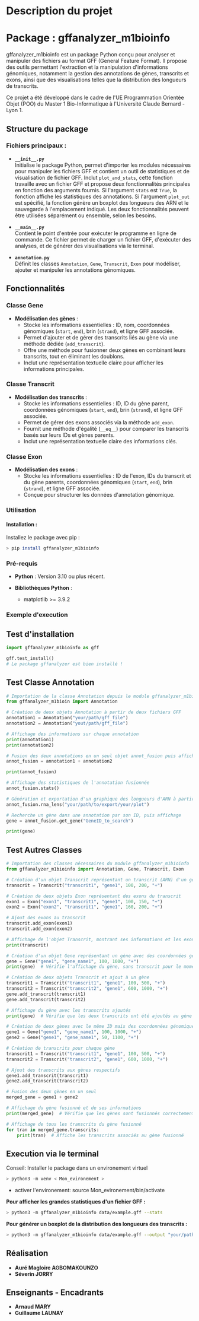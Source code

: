 # Description du projet 

# Package : gffanalyzer_m1bioinfo

gffanalyzer_m1bioinfo est un package Python conçu pour analyser et manipuler des fichiers au format GFF (General Feature Format).
Il propose des outils permettant l'extraction et la manipulation d'informations génomiques, notamment la gestion des annotations de gènes, transcrits et exons, ainsi que des visualisations telles que la distribution des longueurs de transcrits.

Ce projet a été développé dans le cadre de l'UE Programmation Orientée Objet (POO) du Master 1 Bio-Informatique à l'Université Claude Bernard - Lyon 1.

## **Structure du package**

### Fichiers principaux :  
- **`__init__.py`**  
  Initialise le package Python, permet d'importer les modules nécessaires pour manipuler les fichiers GFF et contient un outil de statistiques et de visualisation de fichier GFF. Inclut `plot_and_stats`, cette fonction travaille avec un fichier GFF et propose deux fonctionnalités principales en fonction des arguments fournis. Si l'argument `stats` est `True`, la fonction affiche les statistiques des annotations. Si l'argument `plot_out` est spécifié, la fonction génère un boxplot des longueurs des ARN et le sauvegarde à l'emplacement indiqué. Les deux fonctionnalités peuvent être utilisées séparément ou ensemble, selon les besoins. 

- **`__main__.py`**  
  Contient le point d'entrée pour exécuter le programme en ligne de commande. Ce fichier permet de charger un fichier GFF, d'exécuter des analyses, et de générer des visualisations via le terminal.  

- **`annotation.py`**  
  Définit les classes `Annotation`, `Gene`, `Transcrit`, `Exon` pour modéliser, ajouter et manipuler les annotations génomiques.

## **Fonctionnalités**

### **Classe Gene**  
- **Modélisation des gènes** :  
  - Stocke les informations essentielles : ID, nom, coordonnées génomiques (`start`, `end`), brin (`strand`), et ligne GFF associée.  
  - Permet d'ajouter et de gérer des transcrits liés au gène via une méthode dédiée (`add_transcrit`).  
  - Offre une méthode pour fusionner deux gènes en combinant leurs transcrits, tout en éliminant les doublons.  
  - Inclut une représentation textuelle claire pour afficher les informations principales.

### **Classe Transcrit**  
- **Modélisation des transcrits** :  
  - Stocke les informations essentielles : ID, ID du gène parent, coordonnées génomiques (`start`, `end`), brin (`strand`), et ligne GFF associée.  
  - Permet de gérer des exons associés via la méthode `add_exon`.  
  - Fournit une méthode d'égalité (`__eq__`) pour comparer les transcrits basés sur leurs IDs et gènes parents.  
  - Inclut une représentation textuelle claire des informations clés.  

### **Classe Exon**  
- **Modélisation des exons** :  
  - Stocke les informations essentielles : ID de l'exon, IDs du transcrit et du gène parents, coordonnées génomiques (`start`, `end`), brin (`strand`), et ligne GFF associée.  
  - Conçue pour structurer les données d'annotation génomique. 

### **Utilisation**

#### Installation :

Installez le package avec pip :

```bash
> pip install gffanalyzer_m1bioinfo 
```

### **Pré-requis**

- **Python** : Version 3.10 ou plus récent.
  
- **Bibliothèques Python** :
  - matplotlib >= 3.9.2

### **Exemple d'execution**

## Test d'installation

```python
import gffanalyzer_m1bioinfo as gff

gff.test_install()
# Le package gffanalyzer est bien installé !
```

## Test Classe Annotation 

```python
# Importation de la classe Annotation depuis le module gffanalyzer_m1bioin
from gffanalyzer_m1bioin import Annotation

# Création de deux objets Annotation à partir de deux fichiers GFF
annotation1 = Annotation("your/path/gff_file")
annotation2 = Annotation("yout/path/gff_file")

# Affichage des informations sur chaque annotation
print(annotation1)
print(annotation2)

# Fusion des deux annotations en un seul objet annot_fusion puis affichage
annot_fusion = annotation1 + annotation2

print(annot_fusion)

# Affichage des statistiques de l'annotation fusionnée
annot_fusion.stats()

# Génération et exportation d'un graphique des longueurs d'ARN à partir de l'annotation fusionnée
annot_fusion.rna_lens("your/path/to/export/your/plot")

# Recherche un gène dans une annotation par son ID, puis affichage
gene = annot_fusion.get_gene("GeneID_to_search")

print(gene)
```

## Test Autres Classes

```python
# Importation des classes nécessaires du module gffanalyzer_m1bioinfo
from gffanalyzer_m1bioinfo import Annotation, Gene, Transcrit, Exon

# Création d'un objet Transcrit représentant un transcrit (ARN) d'un gène
transcrit = Transcrit("transcrit1", "gene1", 100, 200, "+")

# Création de deux objets Exon représentant des exons du transcrit
exon1 = Exon("exon1", "transcrit1", "gene1", 100, 150, "+")
exon2 = Exon("exon2", "transcrit1", "gene1", 160, 200, "+")

# Ajout des exons au transcrit
transcrit.add_exon(exon1)
transcrit.add_exon(exon2)

# Affichage de l'objet Transcrit, montrant ses informations et les exons associés
print(transcrit)

# Création d'un objet Gene représentant un gène avec des coordonnées génomiques
gene = Gene("gene1", "gene_name1", 100, 1000, "+")
print(gene)  # Vérifie l'affichage du gène, sans transcrit pour le moment

# Création de deux objets Transcrit et ajout à un gène
transcrit1 = Transcrit("transcrit1", "gene1", 100, 500, "+")
transcrit2 = Transcrit("transcrit2", "gene1", 600, 1000, "+")
gene.add_transcrit(transcrit1)
gene.add_transcrit(transcrit2)

# Affichage du gène avec les transcrits ajoutés
print(gene)  # Vérifie que les deux transcrits ont été ajoutés au gène

# Création de deux gènes avec le même ID mais des coordonnées génomiques légèrement différentes
gene1 = Gene("gene1", "gene_name1", 100, 1000, "+")
gene2 = Gene("gene1", "gene_name1", 50, 1100, "+")

# Création de transcrits pour chaque gène
transcrit1 = Transcrit("transcrit1", "gene1", 100, 500, "+")
transcrit2 = Transcrit("transcrit2", "gene1", 600, 1000, "+")

# Ajout des transcrits aux gènes respectifs
gene1.add_transcrit(transcrit1)
gene2.add_transcrit(transcrit2)

# Fusion des deux gènes en un seul
merged_gene = gene1 + gene2

# Affichage du gène fusionné et de ses informations
print(merged_gene)  # Vérifie que les gènes sont fusionnés correctement

# Affichage de tous les transcrits du gène fusionné
for tran in merged_gene.transcrits:
    print(tran)  # Affiche les transcrits associés au gène fusionné
```
## Execution via le terminal 
Conseil: Installer le package dans un environement virtuel
```bash 
> python3 -m venv < Mon_evironement >
```
- activer l'environement: source Mon_evironement/bin/activate

**Pour afficher les grandes statistiques d'un fichier GFF :**
```bash
> python3 -m gffanalyzer_m1bioinfo data/example.gff --stats
```
**Pour générer un boxplot de la distribution des longueurs des transcrits :** 
```bash
> python3 -m gffanalyzer_m1bioinfo data/example.gff --output "your/path/to/export/your_plot.png"
```

## Réalisation 

- **Auré Magloire AGBOMAKOUNZO**
- **Séverin JORRY**

## Enseignants - Encadrants 

- **Arnaud MARY**
- **Guillaume LAUNAY**
